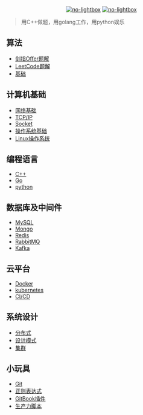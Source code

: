 <div align="center">
    <a href="https://github.com/xnzone/csnote"> <img src="https://badgen.net/github/stars/xnzone/csnote?icon=github" title="no-lightbox"></a>
    <a href="https://github.com/xnzone/csnote"> <img src="https://badgen.net/github/forks/xnzone/csnote?icon=github" title="no-lightbox"></a>
</div>

>用C++做题，用golang工作，用python娱乐

## 算法
- [剑指Offer题解](算法/README.md#offer)
- [LeetCode题解](算法/README.md#leetcode)
- [基础]()

## 计算机基础
- [网络基础]()
- [TCP/IP]()
- [Socket]()
- [操作系统基础](计算机基础/README.md#os)
- [Linux操作系统]()

## 编程语言
- [C++](编程语言/README.md#cpp)
- [Go](编程语言/README.md#golang)
- [python](编程语言/README.md#python)

## 数据库及中间件
- [MySQL](数据库及中间件/README.md#mysql)
- [Mongo]()
- [Redis]()
- [RabbitMQ]()
- [Kafka]()

## 云平台
- [Docker](云平台/README.md#docker)
- [kubernetes]()
- [CI/CD]()

## 系统设计
- [分布式]()
- [设计模式]()
- [集群]()

## 小玩具
- [Git]()
- [正则表达式]()
- [GitBook插件](小玩具/GitBook/README.md)
- [生产力脚本](小玩具/生产力脚本/README.md)
